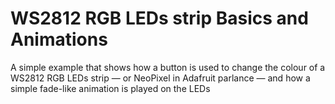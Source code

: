 WS2812 RGB LEDs strip Basics and Animations
===========================================

A simple example that shows how a button is used to change the colour of a WS2812 RGB
LEDs strip — or NeoPixel in Adafruit parlance — and how a simple fade-like animation is played on the LEDs